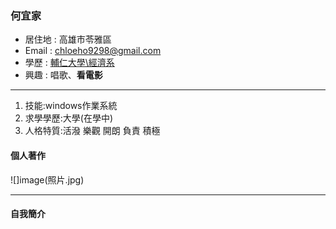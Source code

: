 ### 何宜家

- 居住地 : 高雄市苓雅區
- Email : chloeho9298@gmail.com
- 學歷 : [輔仁大學\經濟系](https://www.economics.fju.edu.tw/)
- 興趣 : 唱歌、**看電影**

<hr>

1. 技能:windows作業系統
2. 求學學歷:大學(在學中)
3. 人格特質:活潑 樂觀 開朗 負責 積極
#### 個人著作
![]image(照片.jpg)
<hr>

#### 自我簡介
